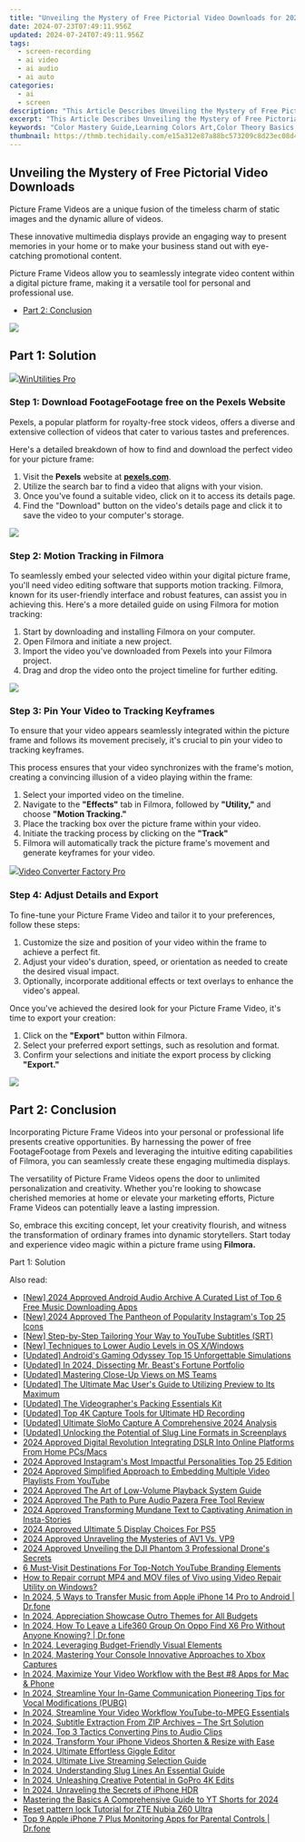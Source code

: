 ```yaml
---
title: "Unveiling the Mystery of Free Pictorial Video Downloads for 2024"
date: 2024-07-23T07:49:11.956Z
updated: 2024-07-24T07:49:11.956Z
tags: 
  - screen-recording
  - ai video
  - ai audio
  - ai auto
categories: 
  - ai
  - screen
description: "This Article Describes Unveiling the Mystery of Free Pictorial Video Downloads for 2024"
excerpt: "This Article Describes Unveiling the Mystery of Free Pictorial Video Downloads for 2024"
keywords: "Color Mastery Guide,Learning Colors Art,Color Theory Basics,Tips for Coloring Perfect,Color Expertise Skills,Advanced Color Techniques,Mastering Color Arts"
thumbnail: https://thmb.techidaily.com/e15a312e87a88bc573209c8d23ec08d406e2cad56bb144772919196db397e16b.jpg
---
```


## Unveiling the Mystery of Free Pictorial Video Downloads

Picture Frame Videos are a unique fusion of the timeless charm of static images and the dynamic allure of videos.

These innovative multimedia displays provide an engaging way to present memories in your home or to make your business stand out with eye-catching promotional content.

Picture Frame Videos allow you to seamlessly integrate video content within a digital picture frame, making it a versatile tool for personal and professional use.

* [Part 2: Conclusion](#part2)

<!-- affiliate ads begin -->
<a href="https://shop.systoolsgroup.com/affiliate.php?ACCOUNT=SYSTOOBY&AFFILIATE=108875&PATH=https%3A%2F%2Fwww.systoolsgroup.com%3FAFFILIATE%3D108875%26RESOURCE%3D%2BSysTools%2BPDF%2BUnlocker"><img src="https://www.systoolsgroup.com/box/pdf-unlocker.png" border="0"></a>
<!-- affiliate ads end -->
## Part 1: Solution

<!-- affiliate ads begin -->
<a href="https://secure.2checkout.com/order/checkout.php?PRODS=4665597&QTY=1&AFFILIATE=108875&CART=1"><img src="https://www.pcclean.io/wp-content/uploads/2018/03/winutilities-box-130521.png" border="0">WinUtilities Pro</a>
<!-- affiliate ads end -->
### Step 1: Download FootageFootage free on the Pexels Website

Pexels, a popular platform for royalty-free stock videos, offers a diverse and extensive collection of videos that cater to various tastes and preferences.

Here's a detailed breakdown of how to find and download the perfect video for your picture frame:

1. Visit the **Pexels** website at [**pexels.com**](http://www.pexels.com/).
2. Utilize the search bar to find a video that aligns with your vision.
3. Once you've found a suitable video, click on it to access its details page.
4. Find the "Download" button on the video's details page and click it to save the video to your computer's storage.

<!-- affiliate ads begin -->
<a href="https://secure.2checkout.com/order/checkout.php?PRODS=4715391&QTY=1&AFFILIATE=108875&CART=1"><img src="https://secure.avangate.com/images/merchant/7f687767ccf20fcea1c9dc4a5adc2326/Digisigner_banner_728_x_90_color_version.png" border="0"></a>
<!-- affiliate ads end -->
### Step 2: Motion Tracking in Filmora

To seamlessly embed your selected video within your digital picture frame, you'll need video editing software that supports motion tracking. Filmora, known for its user-friendly interface and robust features, can assist you in achieving this. Here's a more detailed guide on using Filmora for motion tracking:

1. Start by downloading and installing Filmora on your computer.
2. Open Filmora and initiate a new project.
3. Import the video you've downloaded from Pexels into your Filmora project.
4. Drag and drop the video onto the project timeline for further editing.

<!-- affiliate ads begin -->
<a href="https://shop.mondly.com/affiliate.php?ACCOUNT=ATISTUDI&AFFILIATE=108875&PATH=https%3A%2F%2Fwww.mondly.com%3FAFFILIATE%3D108875%26RESOURCE%3D%2BGeneral%2B970x90%2B"><img src="https://secure.avangate.com/images/merchant/69c418c33ec2e1a4267fa9bb77fa1428/general-970x90.gif" border="0"></a>
<!-- affiliate ads end -->
### Step 3: Pin Your Video to Tracking Keyframes

To ensure that your video appears seamlessly integrated within the picture frame and follows its movement precisely, it's crucial to pin your video to tracking keyframes.

This process ensures that your video synchronizes with the frame's motion, creating a convincing illusion of a video playing within the frame:

1. Select your imported video on the timeline.
2. Navigate to the **"Effects"** tab in Filmora, followed by **"Utility,"** and choose **"Motion Tracking."**
3. Place the tracking box over the picture frame within your video.
4. Initiate the tracking process by clicking on the **"Track"**
5. Filmora will automatically track the picture frame's movement and generate keyframes for your video.

<!-- affiliate ads begin -->
<a href="https://secure.2checkout.com/order/checkout.php?PRODS=4537547&QTY=1&AFFILIATE=108875&CART=1"><img src="https://secure.avangate.com/images/merchant/4b0a0290ad7df100b77e86839989a75e/products/vcfpro.png" border="0">Video Converter Factory Pro</a>
<!-- affiliate ads end -->
### Step 4: Adjust Details and Export

To fine-tune your Picture Frame Video and tailor it to your preferences, follow these steps:

1. Customize the size and position of your video within the frame to achieve a perfect fit.
2. Adjust your video's duration, speed, or orientation as needed to create the desired visual impact.
3. Optionally, incorporate additional effects or text overlays to enhance the video's appeal.

Once you've achieved the desired look for your Picture Frame Video, it's time to export your creation:

1. Click on the **"Export"** button within Filmora.
2. Select your preferred export settings, such as resolution and format.
3. Confirm your selections and initiate the export process by clicking **"Export."**

<!-- affiliate ads begin -->
<a href="https://secure.2checkout.com/order/checkout.php?PRODS=4940317&QTY=1&AFFILIATE=108875&CART=1"><img src="https://secure.avangate.com/images/merchant/333ac5d90817d69113471fbb6e531bee/sps-partnership-728x90eng.png" border="0"></a>
<!-- affiliate ads end -->
## Part 2: Conclusion

Incorporating Picture Frame Videos into your personal or professional life presents creative opportunities. By harnessing the power of free FootageFootage from Pexels and leveraging the intuitive editing capabilities of Filmora, you can seamlessly create these engaging multimedia displays.

The versatility of Picture Frame Videos opens the door to unlimited personalization and creativity. Whether you're looking to showcase cherished memories at home or elevate your marketing efforts, Picture Frame Videos can potentially leave a lasting impression.

So, embrace this exciting concept, let your creativity flourish, and witness the transformation of ordinary frames into dynamic storytellers. Start today and experience video magic within a picture frame using **Filmora.**

Part 1: Solution

<ins class="adsbygoogle"
     style="display:block"
     data-ad-format="autorelaxed"
     data-ad-client="ca-pub-7571918770474297"
     data-ad-slot="1223367746"></ins>

<ins class="adsbygoogle"
     style="display:block"
     data-ad-format="autorelaxed"
     data-ad-client="ca-pub-7571918770474297"
     data-ad-slot="1223367746"></ins>



<ins class="adsbygoogle"
     style="display:block"
     data-ad-client="ca-pub-7571918770474297"
     data-ad-slot="8358498916"
     data-ad-format="auto"
     data-full-width-responsive="true"></ins>




<span class="atpl-alsoreadstyle">Also read:</span>
<div><ul>
<li><a href="https://youtube-sure.techidaily.com/024-approved-android-audio-archive-a-curated-list-of-top-6-free-music-downloading-apps/"><u>[New] 2024 Approved  Android Audio Archive  A Curated List of Top 6 Free Music Downloading Apps</u></a></li>
<li><a href="https://instagram-videos.techidaily.com/new-2024-approved-the-pantheon-of-popularity-instagrams-top-25-icons/"><u>[New] 2024 Approved  The Pantheon of Popularity  Instagram's Top 25 Icons</u></a></li>
<li><a href="https://some-guidance.techidaily.com/new-step-by-step-tailoring-your-way-to-youtube-subtitles-srt/"><u>[New] Step-by-Step  Tailoring Your Way to YouTube Subtitles (SRT)</u></a></li>
<li><a href="https://some-guidance.techidaily.com/new-techniques-to-lower-audio-levels-in-os-xwindows/"><u>[New] Techniques to Lower Audio Levels in OS X/Windows</u></a></li>
<li><a href="https://on-screen-recording.techidaily.com/updated-androids-gaming-odyssey-top-15-unforgettable-simulations/"><u>[Updated] Android's Gaming Odyssey  Top 15 Unforgettable Simulations</u></a></li>
<li><a href="https://facebook-video-share.techidaily.com/updated-in-2024-dissecting-mr-beasts-fortune-portfolio/"><u>[Updated] In 2024, Dissecting Mr. Beast's Fortune Portfolio</u></a></li>
<li><a href="https://extra-guidance.techidaily.com/updated-mastering-close-up-views-on-ms-teams/"><u>[Updated] Mastering Close-Up Views on MS Teams</u></a></li>
<li><a href="https://some-guidance.techidaily.com/updated-the-ultimate-mac-users-guide-to-utilizing-preview-to-its-maximum/"><u>[Updated] The Ultimate Mac User's Guide to Utilizing Preview to Its Maximum</u></a></li>
<li><a href="https://some-guidance.techidaily.com/updated-the-videographers-packing-essentials-kit/"><u>[Updated] The Videographer's Packing Essentials Kit</u></a></li>
<li><a href="https://desktop-recording.techidaily.com/updated-top-4k-capture-tools-for-ultimate-hd-recording/"><u>[Updated] Top 4K Capture Tools for Ultimate HD Recording</u></a></li>
<li><a href="https://some-guidance.techidaily.com/updated-ultimate-slomo-capture-a-comprehensive-2024-analysis/"><u>[Updated] Ultimate SloMo Capture  A Comprehensive 2024 Analysis</u></a></li>
<li><a href="https://some-guidance.techidaily.com/updated-unlocking-the-potential-of-slug-line-formats-in-screenplays/"><u>[Updated] Unlocking the Potential of Slug Line Formats in Screenplays</u></a></li>
<li><a href="https://facebook-clips.techidaily.com/2024-approved-digital-revolution-integrating-dslr-into-online-platforms-from-home-pcsmacs/"><u>2024 Approved  Digital Revolution  Integrating DSLR Into Online Platforms From Home PCs/Macs</u></a></li>
<li><a href="https://instagram-videos.techidaily.com/2024-approved-instagrams-most-impactful-personalities-top-25-edition/"><u>2024 Approved  Instagram's Most Impactful Personalities  Top 25 Edition</u></a></li>
<li><a href="https://youtube-help.techidaily.com/2024-approved-simplified-approach-to-embedding-multiple-video-playlists-from-youtube/"><u>2024 Approved  Simplified Approach to Embedding Multiple Video Playlists From YouTube</u></a></li>
<li><a href="https://some-guidance.techidaily.com/2024-approved-the-art-of-low-volume-playback-system-guide/"><u>2024 Approved  The Art of Low-Volume Playback  System Guide</u></a></li>
<li><a href="https://some-guidance.techidaily.com/2024-approved-the-path-to-pure-audio-pazera-free-tool-review/"><u>2024 Approved  The Path to Pure Audio  Pazera Free Tool Review</u></a></li>
<li><a href="https://some-guidance.techidaily.com/2024-approved-transforming-mundane-text-to-captivating-animation-in-insta-stories/"><u>2024 Approved  Transforming Mundane Text to Captivating Animation in Insta-Stories</u></a></li>
<li><a href="https://some-guidance.techidaily.com/2024-approved-ultimate-5-display-choices-for-ps5/"><u>2024 Approved  Ultimate 5 Display Choices  For PS5</u></a></li>
<li><a href="https://some-guidance.techidaily.com/2024-approved-unraveling-the-mysteries-of-av1-vs-vp9/"><u>2024 Approved  Unraveling the Mysteries of AV1 Vs. VP9</u></a></li>
<li><a href="https://some-guidance.techidaily.com/2024-approved-unveiling-the-dji-phantom-3-professional-drones-secrets/"><u>2024 Approved  Unveiling the DJI Phantom 3 Professional Drone's Secrets</u></a></li>
<li><a href="https://youtube-videos.techidaily.com/6-must-visit-destinations-for-top-notch-youtube-branding-elements/"><u>6 Must-Visit Destinations For Top-Notch YouTube Branding Elements</u></a></li>
<li><a href="https://blog-min.techidaily.com/how-to-repair-corrupt-mp4-and-mov-files-of-vivo-using-video-repair-utility-on-windows-by-stellar-video-repair-mobile-video-repair/"><u>How to Repair corrupt MP4 and MOV files of Vivo using Video Repair Utility on Windows?</u></a></li>
<li><a href="https://iphone-transfer.techidaily.com/in-2024-5-ways-to-transfer-music-from-apple-iphone-14-pro-to-android-drfone-by-drfone-transfer-from-ios/"><u>In 2024, 5 Ways to Transfer Music from Apple iPhone 14 Pro to Android | Dr.fone</u></a></li>
<li><a href="https://extra-tips.techidaily.com/in-2024-appreciation-showcase-outro-themes-for-all-budgets/"><u>In 2024, Appreciation Showcase  Outro Themes for All Budgets</u></a></li>
<li><a href="https://location-social.techidaily.com/in-2024-how-to-leave-a-life360-group-on-oppo-find-x6-pro-without-anyone-knowing-drfone-by-drfone-virtual-android/"><u>In 2024, How To Leave a Life360 Group On Oppo Find X6 Pro Without Anyone Knowing? | Dr.fone</u></a></li>
<li><a href="https://some-guidance.techidaily.com/in-2024-leveraging-budget-friendly-visual-elements/"><u>In 2024, Leveraging Budget-Friendly Visual Elements</u></a></li>
<li><a href="https://video-capture.techidaily.com/in-2024-mastering-your-console-innovative-approaches-to-xbox-captures/"><u>In 2024, Mastering Your Console  Innovative Approaches to Xbox Captures</u></a></li>
<li><a href="https://some-guidance.techidaily.com/in-2024-maximize-your-video-workflow-with-the-best-8-apps-for-mac-and-phone/"><u>In 2024, Maximize Your Video Workflow with the Best #8 Apps for Mac & Phone</u></a></li>
<li><a href="https://some-guidance.techidaily.com/in-2024-streamline-your-in-game-communication-pioneering-tips-for-vocal-modifications-pubg/"><u>In 2024, Streamline Your In-Game Communication  Pioneering Tips for Vocal Modifications (PUBG)</u></a></li>
<li><a href="https://some-guidance.techidaily.com/in-2024-streamline-your-video-workflow-youtube-to-mpeg-essentials/"><u>In 2024, Streamline Your Video Workflow  YouTube-to-MPEG Essentials</u></a></li>
<li><a href="https://some-guidance.techidaily.com/in-2024-subtitle-extraction-from-zip-archives-the-srt-solution/"><u>In 2024, Subtitle Extraction From ZIP Archives – The Srt Solution</u></a></li>
<li><a href="https://some-guidance.techidaily.com/in-2024-top-3-tactics-converting-pins-to-audio-clips/"><u>In 2024, Top 3 Tactics  Converting Pins to Audio Clips</u></a></li>
<li><a href="https://some-guidance.techidaily.com/in-2024-transform-your-iphone-videos-shorten-and-resize-with-ease/"><u>In 2024, Transform Your iPhone Videos  Shorten & Resize with Ease</u></a></li>
<li><a href="https://some-guidance.techidaily.com/in-2024-ultimate-effortless-giggle-editor/"><u>In 2024, Ultimate Effortless Giggle Editor</u></a></li>
<li><a href="https://some-guidance.techidaily.com/in-2024-ultimate-live-streaming-selection-guide/"><u>In 2024, Ultimate Live Streaming Selection Guide</u></a></li>
<li><a href="https://some-guidance.techidaily.com/in-2024-understanding-slug-lines-an-essential-guide/"><u>In 2024, Understanding Slug Lines  An Essential Guide</u></a></li>
<li><a href="https://some-guidance.techidaily.com/in-2024-unleashing-creative-potential-in-gopro-4k-edits/"><u>In 2024, Unleashing Creative Potential in GoPro 4K Edits</u></a></li>
<li><a href="https://some-guidance.techidaily.com/in-2024-unraveling-the-secrets-of-iphone-hdr/"><u>In 2024, Unraveling the Secrets of iPhone HDR</u></a></li>
<li><a href="https://youtube-stream.techidaily.com/mastering-the-basics-a-comprehensive-guide-to-yt-shorts-for-2024/"><u>Mastering the Basics  A Comprehensive Guide to YT Shorts for 2024</u></a></li>
<li><a href="https://techidaily.com/reset-pattern-lock-tutorial-for-zte-nubia-z60-ultra-by-drfone-android-unlock-android-unlock/"><u>Reset pattern lock Tutorial for ZTE Nubia Z60 Ultra</u></a></li>
<li><a href="https://ios-location-track.techidaily.com/top-9-apple-iphone-7-plus-monitoring-apps-for-parental-controls-drfone-by-drfone-virtual-ios/"><u>Top 9 Apple iPhone 7 Plus Monitoring Apps for Parental Controls | Dr.fone</u></a></li>
</ul></div>
